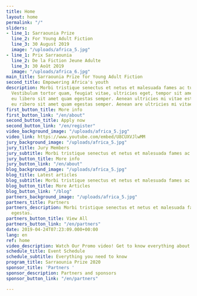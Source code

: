 ```yaml
---
title: Home
layout: home
permalink: "/"
sliders:
- line_1: Sarraounia Prize
  line_2: For Young Adult Fiction
  line_3: 30 August 2019
  image: "/uploads/africa_5.jpg"
- line_1: Prix Sarraounia
  line_2: De la Fiction Jeune Adulte
  line_3: 30 Août 2019
  image: "/uploads/africa_6.jpg"
main_title: Sarraounia Prize for Young Adult Fiction
second_title: Empowering Africa's youth
description: Morbi tristique senectus et netus et malesuada fames ac turpis egestas.
  Vestibulum tortor quam, feugiat vitae, ultricies eget, tempor sit amet, ante. Donec
  eu libero sit amet quam egestas semper. Aenean ultricies mi vitae est. Mauris Eonec
  eu ribero sit amet quam egestas semper. Aenean are ultricies mi vitae.
first_button_title: More info
first_button_link: "/en/about"
second_button_title: Apply now
second_button_link: "/en/register"
video_background_image: "/uploads/africa_5.jpg"
video_link: https://www.youtube.com/embed/U8CUXVJlwMM
jury_background_image: "/uploads/africa_5.jpg"
jury_title: Jury Members
jury_subtitle: Morbi tristique senectus et netus et malesuada fames ac turpis egestas.
jury_button_title: More info
jury_button_link: "/en/about"
blog_background_image: "/uploads/africa_5.jpg"
blog_title: Latest articles
blog_subtitle: Morbi tristique senectus et netus et malesuada fames ac turpis egestas.
blog_button_title: More Articles
blog_button_link: "/blog"
partners_background_image: "/uploads/africa_5.jpg"
partners_title: Partners
partners_description: Morbi tristique senectus et netus et malesuada fames ac turpis
  egestas.
partners_button_title: View All
partners_button_link: "/en/partners"
date: 2019-04-24T07:23:09.000+00:00
lang: en
ref: home
video_description: Watch Our Promo video! Get to know everything about Sarraounia
schedule_title: Event Schedule
schedule_subtitle: Everything you need to know
program_title: Sarraounia Prize 2020
sponsor_title: 'Partners '
sponsor_description: Partners and sponsors
sponsor_button_link: "/en/partners"

---
```


